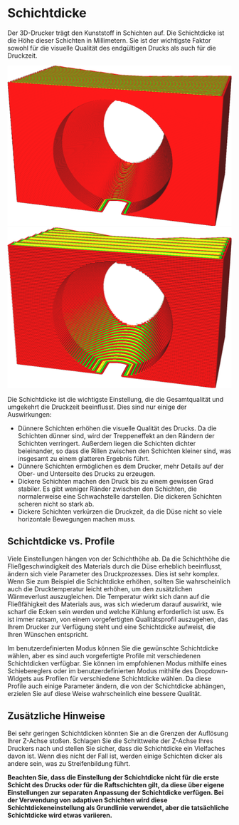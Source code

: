 Schichtdicke
====
Der 3D-Drucker trägt den Kunststoff in Schichten auf. Die Schichtdicke ist die Höhe dieser Schichten in Millimetern. Sie ist der wichtigste Faktor sowohl für die visuelle Qualität des endgültigen Drucks als auch für die Druckzeit.

<!--screenshot {
"image_path": "layer_height_0.1.png",
"models": [{"script": "plunger_stop.scad"}],
"camera_position": [25, 100, 50],
"settings": {"layer_height": 0.1},
"colours": 32
}-->
<!--screenshot {
"image_path": "layer_height_0.3.png",
"models": [{"script": "plunger_stop.scad"}],
"camera_position": [25, 100, 50],
"settings": {"layer_height": 0.3},
"colours": 32
}-->
![0.1mm Schichtdicke](../images/layer_height_0.1.png)
![0.3mm Schichtdicke](../images/layer_height_0.3.png)

Die Schichtdicke ist die wichtigste Einstellung, die die Gesamtqualität und umgekehrt die Druckzeit beeinflusst. Dies sind nur einige der Auswirkungen:
* Dünnere Schichten erhöhen die visuelle Qualität des Drucks. Da die Schichten dünner sind, wird der Treppeneffekt an den Rändern der Schichten verringert. Außerdem liegen die Schichten dichter beieinander, so dass die Rillen zwischen den Schichten kleiner sind, was insgesamt zu einem glatteren Ergebnis führt.
* Dünnere Schichten ermöglichen es dem Drucker, mehr Details auf der Ober- und Unterseite des Drucks zu erzeugen.
* Dickere Schichten machen den Druck bis zu einem gewissen Grad stabiler. Es gibt weniger Ränder zwischen den Schichten, die normalerweise eine Schwachstelle darstellen. Die dickeren Schichten scheren nicht so stark ab.
* Dickere Schichten verkürzen die Druckzeit, da die Düse nicht so viele horizontale Bewegungen machen muss.

Schichtdicke vs. Profile
----
Viele Einstellungen hängen von der Schichthöhe ab. Da die Schichthöhe die Fließgeschwindigkeit des Materials durch die Düse erheblich beeinflusst, ändern sich viele Parameter des Druckprozesses. Dies ist sehr komplex. Wenn Sie zum Beispiel die Schichtdicke erhöhen, sollten Sie wahrscheinlich auch die Drucktemperatur leicht erhöhen, um den zusätzlichen Wärmeverlust auszugleichen. Die Temperatur wirkt sich dann auf die Fließfähigkeit des Materials aus, was sich wiederum darauf auswirkt, wie scharf die Ecken sein werden und welche Kühlung erforderlich ist usw. Es ist immer ratsam, von einem vorgefertigten Qualitätsprofil auszugehen, das Ihrem Drucker zur Verfügung steht und eine Schichtdicke aufweist, die Ihren Wünschen entspricht.

Im benutzerdefinierten Modus können Sie die gewünschte Schichtdicke wählen, aber es sind auch vorgefertigte Profile mit verschiedenen Schichtdicken verfügbar. Sie können im empfohlenen Modus mithilfe eines Schiebereglers oder im benutzerdefinierten Modus mithilfe des Dropdown-Widgets aus Profilen für verschiedene Schichtdicke wählen. Da diese Profile auch einige Parameter ändern, die von der Schichtdicke abhängen, erzielen Sie auf diese Weise wahrscheinlich eine bessere Qualität.

Zusätzliche Hinweise
----
Bei sehr geringen Schichtdicken könnten Sie an die Grenzen der Auflösung Ihrer Z-Achse stoßen. Schlagen Sie die Schrittweite der Z-Achse Ihres Druckers nach und stellen Sie sicher, dass die Schichtdicke ein Vielfaches davon ist. Wenn dies nicht der Fall ist, werden einige Schichten dicker als andere sein, was zu Streifenbildung führt.

**Beachten Sie, dass die Einstellung der Schichtdicke nicht für die erste Schicht des Drucks oder für die Raftschichten gilt, da diese über eigene Einstellungen zur separaten Anpassung der Schichtdicke verfügen. Bei der Verwendung von adaptiven Schichten wird diese Schichtdickeneinstellung als Grundlinie verwendet, aber die tatsächliche Schichtdicke wird etwas variieren.**